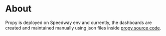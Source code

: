 # About

Propy is deployed on Speedway env and currently, the dashboards are created and maintained manually using json files inside [propy source code](/ns/id/propy/observability/README.md).
